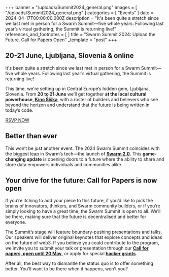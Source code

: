 +++
banner = "/uploads/Summit2024_general.png"
images = [ "/uploads/Summit2024_general.png" ]
categories = [ "Events" ]
date = 2024-04-17T00:00:00.000Z
description = "It's been quite a stretch since we last met in person for a Swarm Summit—five whole years. Following last year’s virtual gathering, the Summit is returning live!"
references_and_footnotes = [ ]
title = "Swarm Summit 2024: Upload the Future. Call for Papers Open"
_template = "post"
+++


## 20-21 June, Ljubljana, Slovenia & online

It's been quite a stretch since we last met in person for a Swarm Summit—five whole years. Following last year’s virtual gathering, the Summit is returning live! 

This time, we're setting up in Central Europe’s hidden gem, Ljubljana, Slovenia. From **20 to 21 June** we’ll get together **at the local cultural powerhouse, [Kino Šiška](https://www.kinosiska.si/en/)**, with a roster of builders and believers who see beyond the horizon and understand that the future is being written in today’s code. 

[RSVP NOW](https://www.meetup.com/ethereum-swarm/events/301034793/)

## Better than ever

This won’t be just another event. The 2024 Swarm Summit coincides with the biggest leap in Swarm’s tech—the launch of **[Swarm 2.0](https://blog.ethswarm.org/foundation/2024/announcing-bee-2.0-pioneering-next-gen-decentralised-storage/).** This **game-changing update** is opening doors to a future where the ability to share and store data empowers individuals and communities alike.


## Your drive for the future: Call for Papers is now open

If you’re itching to add your piece to this future, if you’d like to pick the brains of innovators, thinkers, and Swarm community builders, or if you’re simply looking to have a great time, the Swarm Summit is open to all. We’ll be there, making sure that the future is decentralised and better for everyone. 

The Summit’s stage will feature boundary-pushing presentations and talks. Our speakers will deliver original keynotes that explore concepts and ideas on the future of web3. If you believe you could contribute to the program, we invite you to submit your talk or presentation through our **[Call for papers, open until 20 May](https://summit.ethswarm.org/swarm-summit-2024/cfp)**, or apply for special **[hacker grants](https://forms.gle/FjhVfNoH5iYCv5188)**.    

After all, the best way to dismantle the status quo is to offer something better. You’ll want to be there when it happens, won’t you?
